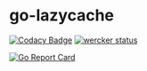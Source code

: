# go-lazycache

[![Codacy Badge](https://api.codacy.com/project/badge/Grade/aedd6b5087264d6d8b9e509a99ce6827)](https://www.codacy.com/app/amarburg/go-lazycache?utm_source=github.com&utm_medium=referral&utm_content=amarburg/go-lazycache&utm_campaign=badger)
[![wercker status](https://app.wercker.com/status/34ac5716d8bd050db14e85b8d35b648a/s/master "wercker status")](https://app.wercker.com/project/byKey/34ac5716d8bd050db14e85b8d35b648a)

[![Go Report Card](https://goreportcard.com/badge/github.com/amarburg/go-lazycache)](https://goreportcard.com/report/github.com/amarburg/go-lazycache)
